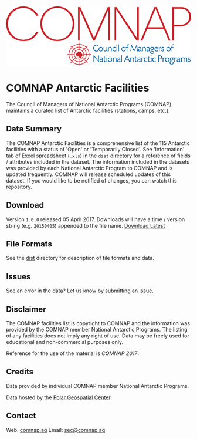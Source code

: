![COMNAP Logo](/img/comnap-logo-color.png)
# COMNAP Antarctic Facilities
The Council of Managers of National Antarctic Programs (COMNAP) maintains a curated list of Antarctic facilities (stations, camps, etc.).

## Data Summary
The COMNAP Antarctic Facilities is a comprehensive list of the 115 Antarctic facilities with a status of 'Open' or 'Temporarily Closed'. See 'Information' tab of Excel spreadsheet (`.xls`) in the `dist` directory for a reference of fields / attributes included in the dataset. The information included in the datasets was provided by each National Antarctic Program to COMNAP and is updated frequently. COMNAP will release scheduled updates of this dataset. If you would like to be notified of changes, you can watch this repository.

## Download
Version `1.0.0` released 05 April 2017. Downloads will have a time / version string (e.g. `20150405`) appended to the file name.
[Download Latest](/releases)

## File Formats
See the [dist](/dist) directory for description of file formats and data.

## Issues
See an error in the data? Let us know by [submitting an issue](/issues).

## Disclaimer
The COMNAP facilities list is copyright to COMNAP and the information was provided by the COMNAP member National Antarctic Programs. The listing of any facilities does not imply any right of use. Data may be freely used for educational and non-commercial purposes only.

Reference for the use of the material is *COMNAP 2017*.

## Credits
Data provided by individual COMNAP member National Antarctic Programs.

Data hosted by the [Polar Geospatial Center](//www.pgc.umn.edu).

## Contact
Web: [comnap.aq](//comnap.aq)
Email: <sec@comnap.aq>
